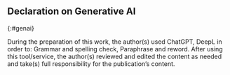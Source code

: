 ## Declaration on Generative AI
{:#genai}

During the preparation of this work, the author(s) used ChatGPT, DeepL in order to: Grammar and spelling check, Paraphrase and reword. After using this tool/service, the author(s) reviewed and edited the content as needed and take(s) full responsibility for the publication’s content.
